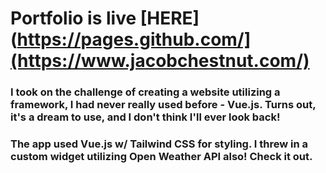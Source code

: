 # Portfolio is live [HERE](https://pages.github.com/](https://www.jacobchestnut.com/)

### I took on the challenge of creating a website utilizing a framework, I had never really used before - Vue.js. Turns out, it's a dream to use, and I don't think I'll ever look back!

### The app used Vue.js w/ Tailwind CSS for styling. I threw in a custom widget utilizing Open Weather API also! Check it out.
